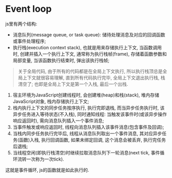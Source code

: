<!--
Created: Mon Aug 26 2019 15:17:53 GMT+0800 (China Standard Time)
Modified: Mon Aug 26 2019 15:17:53 GMT+0800 (China Standard Time)
-->
# Event loop

js里有两个结构:

* 消息队列(message queue, or task queue): 储待处理消息及对应的回调函数或事件处理程序; 
* 执行栈(execution context stack), 也就是用来存储执行上下文, 当函数调用时, 创建并插入一个执行上下文, 通常称为执行栈帧(frame), 存储着函数参数和局部变量, 当该函数执行结束时, 弹出该执行栈帧; 

> 关于全局代码, 由于所有的代码都是在全局上下文执行, 所以执行栈顶总是全局上下文就很容易理解, 直到所有代码执行完毕, 全局上下文退出执行栈, 栈清空了; 也即是全局上下文是第一个入栈, 最后一个出栈. 

1. 宿主环境为JavaScript创建线程时, 会创建堆(heap)和栈(stack), 堆内存储JavaScript对象, 栈内存储执行上下文; 
2. 栈内执行上下文的同步任务按序执行, 执行完即退栈, 而当异步任务执行时, 该异步任务进入等待状态(不入栈), 同时通知线程: 当触发该事件时(或该异步操作响应返回时), 需向消息队列插入一个事件消息; 
3. 当事件触发或响应返回时, 线程向消息队列插入该事件消息(包含事件及回调); 
4. 当栈内同步任务执行完毕后, 线程从消息队列取出一个事件消息, 其对应异步任务(函数)入栈, 执行回调函数, 如果未绑定回调, 这个消息会被丢弃, 执行完任务后退栈; 
5. 当线程空闲(即执行栈清空)时继续拉取消息队列下一轮消息(next tick, 事件循环流转一次称为一次tick). 

这就是事件循环, js的函数就是如此执行的. 

